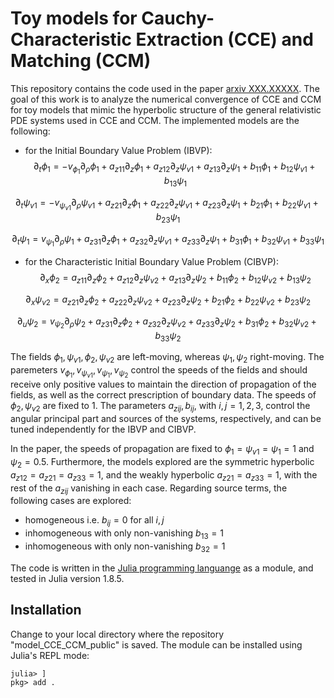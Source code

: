 # Toy models for Cauchy-Characteristic Extraction (CCE) and Matching (CCM)
 
This repository contains the code used in the paper [arxiv XXX.XXXXX](...).
The goal of this work is to analyze the numerical convergence of CCE and CCM
for toy models that mimic the hyperbolic structure of the general relativistic PDE systems
used in CCE and CCM. The implemented models are the following:

- for the Initial Boundary Value Problem (IBVP):
$$\partial_t \phi_1 = - v_{\phi_1} \partial_\rho \phi_1 + a_{z11} \partial_z \phi_1 + a_{z12} \partial_z \psi_{v 1} + a_{z13} \partial_z \psi_1 + b_{11} \phi_1 + b_{12} \psi_{v 1} + b_{13}\psi_1 $$ 

$$\partial_t \psi_{v1} = - v_{\psi_{v1}} \partial_\rho \psi_{v1} + a_{z21} \partial_z \phi_1 + a_{z22} \partial_z \psi_{v 1} + a_{z23} \partial_z \psi_1 + b_{21} \phi_1 + b_{22} \psi_{v 1} + b_{23}\psi_1 $$

$$\partial_t \psi_1 = v_{\psi_1} \partial_\rho \psi_1 + a_{z31} \partial_z \phi_1 + a_{z32} \partial_z \psi_{v 1} + a_{z33} \partial_z \psi_1 + b_{31} \phi_1 + b_{32} \psi_{v 1} + b_{33}\psi_1 $$

- for the Characteristic Initial Boundary Value Problem (CIBVP):
$$\partial_x \phi_2 = a_{z11} \partial_z \phi_2 + a_{z12} \partial_z \psi_{v 2} + a_{z13} \partial_z \psi_2 + b_{11} \phi_2 + b_{12} \psi_{v 2} + b_{13}\psi_2 $$ 

$$\partial_x \psi_{v2} = a_{z21} \partial_z \phi_2 + a_{z22} \partial_z \psi_{v 2} + a_{z23} \partial_z \psi_2 + b_{21} \phi_2 + b_{22} \psi_{v 2} + b_{23}\psi_2 $$

$$\partial_u \psi_2 = v_{\psi_2} \partial_\rho \psi_2 + a_{z31} \partial_z \phi_2 + a_{z32} \partial_z \psi_{v 2} + a_{z33} \partial_z \psi_2 + b_{31} \phi_2 + b_{32} \psi_{v 2} + b_{33}\psi_2 $$

The fields $\phi_1, \psi_{v1}, \phi_2, \psi_{v2}$ are left-moving, whereas $\psi_1, \psi_2$ right-moving. The paremeters $v_{\phi_1}, v_{\psi_{v1}}, v_{\psi_1}, v_{\psi_2}$ control the speeds of the fields and should receive only positive values to maintain the direction of propagation of the fields, as well as the correct prescription of boundary data. The speeds of $\phi_2, \psi_{v2}$ are fixed to $1$. The parameters $a_{zij}, b_{ij}$, with $i,j=1,2,3$, control the angular principal part and sources of the systems, respectively, and can be tuned independently for the IBVP and CIBVP.

In the paper, the speeds of propagation are fixed to $\phi_1 = \psi_{v1} = \psi_1 = 1$ and $\psi_2 = 0.5$. Furthermore, the models explored are the symmetric hyperbolic $a_{z12}=a_{z21}=a_{z33}=1$, and the weakly hyperbolic $a_{z21}=a_{z33}=1$, with the rest of the $a_{zij}$ vanishing in each case. Regarding source terms, the following cases are explored: 
+ homogeneous i.e. $b_{ij} = 0$ for all $i,j$
+ inhomogeneous with only non-vanishing $b_{13}=1$
+ inhomogeneous with only non-vanishing $b_{32}=1$

The code is written in the [Julia programming languange](https://julialang.org/) as a module,
and tested in Julia version 1.8.5.

## Installation

Change to your local directory where the repository "model_CCE_CCM_public" is
saved. The module can be installed using Julia's REPL mode:
```
julia> ]
pkg> add .
```
